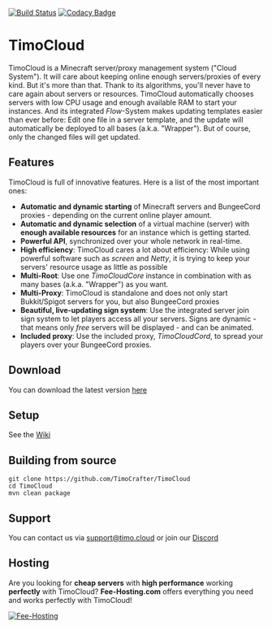 [![Build Status](http://jenkins.timo.cloud/job/TimoCloud/job/master/badge/icon)](http://jenkins.timo.cloud/job/TimoCloud/job/master/) [![Codacy Badge](https://api.codacy.com/project/badge/Grade/b341b86dc4704d59b54f059d0cf6d5d1)](https://www.codacy.com/project/TimoCrafter/TimoCloud/dashboard?utm_source=github.com&amp;utm_medium=referral&amp;utm_content=TimoCloud/TimoCloud&amp;utm_campaign=Badge_Grade_Dashboard)
# TimoCloud
TimoCloud is a Minecraft server/proxy management system ("Cloud System"). It will care about keeping online enough servers/proxies of every kind. But it's more than that. Thank to its algorithms, you'll never have to care again about servers or resources. TimoCloud automatically chooses servers with low CPU usage and enough available RAM to start your instances. And its integrated *Flow*-System makes updating templates easier than ever before: Edit one file in a server template, and the update will automatically be deployed to all bases (a.k.a. "Wrapper"). But of course, only the changed files will get updated.

## Features
TimoCloud is full of innovative features. Here is a list of the most important ones:

 - **Automatic and dynamic starting** of Minecraft servers and BungeeCord proxies - depending on the current online player amount.
 - **Automatic and dynamic selection** of a virtual machine (server) with **enough available resources** for an instance which is getting started.
 - **Powerful API**, synchronized over your whole network in real-time.
 - **High efficiency**: TimoCloud cares a lot about efficiency: While using powerful software such as *screen* and *Netty*, it is trying to keep your servers' resource usage as little as possible
 - **Multi-Root**: Use one *TimoCloudCore* instance in combination with as many bases (a.k.a. "Wrapper") as you want. 
 - **Multi-Proxy**: TimoCloud is standalone and does not only start Bukkit/Spigot servers for you, but also BungeeCord proxies
 - **Beautiful, live-updating sign system**: Use the integrated server join sign system to let players access all your servers. Signs are dynamic - that means only _free_ servers will be displayed - and can be animated.
 - **Included proxy**: Use the included proxy, *TimoCloudCord*, to spread your players over your BungeeCord proxies.
 
 ## Download
 You can download the latest version [here](https://jenkins.timo.cloud/job/TimoCloud/job/master/lastSuccessfulBuild/artifact/TimoCloud-Universal/target/TimoCloud.jar)
 
 ## Setup
 See the [Wiki](https://github.com/TimoCrafter/TimoCloud/wiki)

 ## Building from source
 ```
 git clone https://github.com/TimoCrafter/TimoCloud
 cd TimoCloud
 mvn clean package
 ```
 
 ## Support
 You can contact us via [support@timo.cloud](mailto:support@timo.cloud) or join our [Discord](https://discord.gg/RTNn4SE)
 
 ## Hosting
Are you looking for **cheap servers** with **high performance** working **perfectly** with TimoCloud? **Fee-Hosting.com** offers everything you need and works perfectly with TimoCloud!

 [![Fee-Hosting](https://fee-hosting.com/includes/asset/img/logo/logo.png)](https://fee-hosting.com/virtual-server/)
